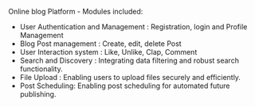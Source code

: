 Online blog Platform - Modules included:

* User Authentication and Management : Registration, login and Profile Management
* Blog Post management : Create, edit, delete Post
* User Interaction system : Like, Unlike, Clap, Comment
* Search and Discovery : Integrating data filtering and robust search functionality.
* File Upload : Enabling users to upload files securely and efficiently.
* Post Scheduling: Enabling post scheduling for automated future publishing.
